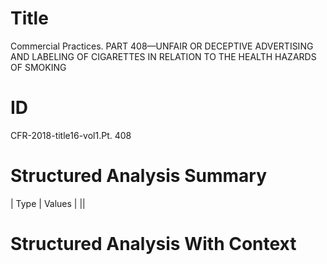 # Title

 Commercial Practices. PART 408—UNFAIR OR DECEPTIVE ADVERTISING AND LABELING OF CIGARETTES IN RELATION TO THE HEALTH HAZARDS OF SMOKING


# ID

 CFR-2018-title16-vol1.Pt. 408


# Structured Analysis Summary

| Type   | Values   |
||


# Structured Analysis With Context

 



